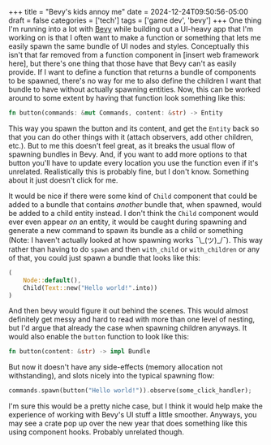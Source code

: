 +++
title = "Bevy's kids annoy me"
date = 2024-12-24T09:50:56-05:00
draft = false
categories = ['tech']
tags = ['game dev', 'bevy']
+++
One thing I'm running into a lot with [Bevy](https://bevyengine.org) while building out a UI-heavy app that I'm working on is that I often want to make a function or something that lets me easily spawn the same bundle of UI nodes and styles. Conceptually this isn't that far removed from a function component in [insert web framework here], but there's one thing that those have that Bevy can't as easily provide. If I want to define a function that returns a bundle of components to be spawned, there's no way for me to also define the children I want that bundle to have without actually spawning entities. Now, this can be worked around to some extent by having that function look something like this: 
```rust
fn button(commands: &mut Commands, content: &str) -> Entity
```
This way you spawn the button and its content, and get the `Entity` back so that you can do other things with it (attach observers, add other children, etc.). But to me this doesn't feel great, as it breaks the usual flow of spawning bundles in Bevy. And, if you want to add more options to that button you'll have to update every location you use the function even if it's unrelated. Realistically this is probably fine, but I don't know. Something about it just doesn't click for me. 

It would be nice if there were some kind of `Child` component that could be added to a bundle that contains _another_ bundle that, when spawned, would be added to a child entity instead. I don't think the `Child` component would ever even appear _on_ an entity, it would be caught during spawning and generate a new command to spawn its bundle as a child or something (Note: I haven't actually looked at how spawning works ¯\\\_(ツ)\_/¯). This way rather than having to do `spawn` and then `with_child` or `with_children` or any of that, you could just spawn a bundle that looks like this:
```rust
( 
    Node::default(), 
    Child(Text::new("Hello world!".into)) 
)
```
And then bevy would figure it out behind the scenes. This would almost definitely get messy and hard to read with more than one level of nesting, but I'd argue that already the case when spawning children anyways. It would also enable the `button` function to look like this:
```rust
fn button(content: &str) -> impl Bundle
```
But now it doesn't have any side-effects (memory allocation not withstanding), and slots nicely into the typical spawning flow:
```rust
commands.spawn(button("Hello world!")).observe(some_click_handler);
```

I'm sure this would be a pretty niche case, but I think it would help make the experience of working with Bevy's UI stuff a little smoother. Anyways, you may see a crate pop up over the new year that does something like this using component hooks. Probably unrelated though.